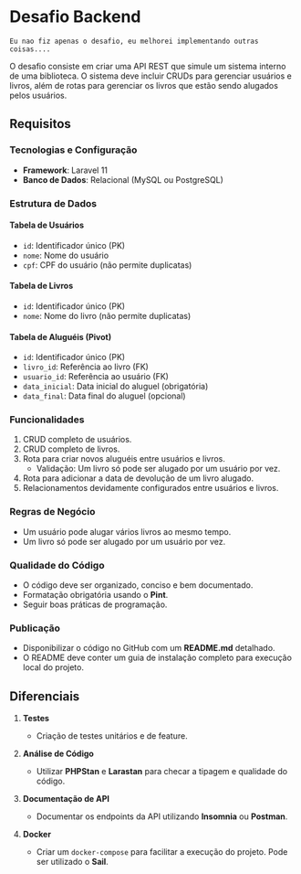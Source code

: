 # Desafio Backend

`Eu nao fiz apenas o desafio, eu melhorei implementando outras coisas....`

O desafio consiste em criar uma API REST que simule um sistema interno de uma biblioteca. O sistema deve incluir CRUDs para gerenciar usuários e livros, além de rotas para gerenciar os livros que estão sendo alugados pelos usuários.

## Requisitos

### Tecnologias e Configuração
- **Framework**: Laravel 11
- **Banco de Dados**: Relacional (MySQL ou PostgreSQL)

### Estrutura de Dados

#### Tabela de Usuários
- `id`: Identificador único (PK)
- `nome`: Nome do usuário
- `cpf`: CPF do usuário (não permite duplicatas)

#### Tabela de Livros
- `id`: Identificador único (PK)
- `nome`: Nome do livro (não permite duplicatas)

#### Tabela de Aluguéis (Pivot)
- `id`: Identificador único (PK)
- `livro_id`: Referência ao livro (FK)
- `usuario_id`: Referência ao usuário (FK)
- `data_inicial`: Data inicial do aluguel (obrigatória)
- `data_final`: Data final do aluguel (opcional)

### Funcionalidades

1. CRUD completo de usuários.
2. CRUD completo de livros.
3. Rota para criar novos aluguéis entre usuários e livros.
   - Validação: Um livro só pode ser alugado por um usuário por vez.
4. Rota para adicionar a data de devolução de um livro alugado.
5. Relacionamentos devidamente configurados entre usuários e livros.

### Regras de Negócio
- Um usuário pode alugar vários livros ao mesmo tempo.
- Um livro só pode ser alugado por um usuário por vez.

### Qualidade do Código
- O código deve ser organizado, conciso e bem documentado.
- Formatação obrigatória usando o **Pint**.
- Seguir boas práticas de programação.

### Publicação
- Disponibilizar o código no GitHub com um **README.md** detalhado.
- O README deve conter um guia de instalação completo para execução local do projeto.

## Diferenciais

1. **Testes**
   - Criação de testes unitários e de feature.

2. **Análise de Código**
   - Utilizar **PHPStan** e **Larastan** para checar a tipagem e qualidade do código.

3. **Documentação de API**
   - Documentar os endpoints da API utilizando **Insomnia** ou **Postman**.

4. **Docker**
   - Criar um `docker-compose` para facilitar a execução do projeto. Pode ser utilizado o **Sail**.
